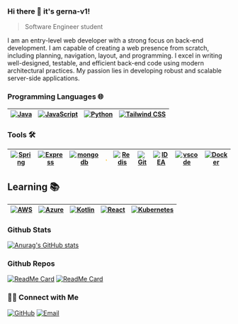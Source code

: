 
### Hi there 👋 it's gerna-v1!

> Software Engineer student

I am an entry-level web developer with a strong focus on back-end development. I am capable of creating a web presence from scratch, including planning, navigation, layout, and programming. I excel in writing well-designed, testable, and efficient back-end code using modern architectural practices. My passion lies in developing robust and scalable server-side applications.

### Programming Languages 🌐

| [<img src="https://cdn.jsdelivr.net/npm/programming-languages-logos/src/java/java.png" alt="Java" width="24">](https://www.java.com/) | [<img src="https://cdn.jsdelivr.net/npm/programming-languages-logos/src/javascript/javascript.png" alt="JavaScript" width="24">](https://www.javascript.com/) | [<img src="https://cdn.jsdelivr.net/npm/programming-languages-logos/src/python/python.png" alt="Python" width="24">](https://www.python.org/) | [<img src="https://cdn.jsdelivr.net/npm/programming-languages-logos/src/cpp/cpp.png" alt="Tailwind CSS" width="24">](https://learncpp.com/) |
|---|---|---|---|

### Tools 🛠️

| [<img src='https://cdn.jsdelivr.net/gh/devicons/devicon@latest/icons/spring/spring-original.svg' alt="Spring" width="24">](https://spring.io/) | [<img src='https://cdn.jsdelivr.net/gh/devicons/devicon@latest/icons/express/express-original.svg' alt="Express" width="24">](https://spring.io/) | [<img src='https://cdn.jsdelivr.net/gh/devicons/devicon@latest/icons/mongodb/mongodb-plain-wordmark.svg' alt="mongodb" width="24">](https://www.mongodb.com/) |  [<img src="https://raw.githubusercontent.com/github/explore/80688e429a7d4ef2fca1e82350fe8e3517d3494d/topics/firebase/firebase.png" alt="firebase" width="24">](https://firebase.google.com/) |  [<img src="https://cdn.jsdelivr.net/gh/devicons/devicon@latest/icons/redis/redis-original.svg" alt="Redis" width="24">](https://redis.io/) | [<img src="https://cdn.jsdelivr.net/gh/devicons/devicon@latest/icons/git/git-original-wordmark.svg" alt="Git" width="24">](https://git-scm.com/) |  [<img src="https://cdn.jsdelivr.net/gh/devicons/devicon@latest/icons/intellij/intellij-original.svg" alt="IDEA" width="24">](https://www.jetbrains.com/idea/) | [<img src="https://cdn.jsdelivr.net/gh/devicons/devicon@latest/icons/vscode/vscode-original.svg" alt="vscode" width="24">](https://code.visualstudio.com/) | [<img src="https://cdn.jsdelivr.net/gh/devicons/devicon@latest/icons/docker/docker-plain-wordmark.svg" alt="Docker" width="24">](https://docker.com/)  
|---|---|---|---|---|---|---|---|---|

## Learning 📚

| [<img src="https://cdn.jsdelivr.net/gh/devicons/devicon@latest/icons/amazonwebservices/amazonwebservices-original-wordmark.svg" alt="AWS" width="24">](https://aws.amazon.com/) | [<img src="https://cdn.jsdelivr.net/gh/devicons/devicon@latest/icons/azure/azure-original.svg" alt="Azure" width="24">](https://azure.microsoft.com/) | [<img src="https://cdn.jsdelivr.net/gh/devicons/devicon@latest/icons/kotlin/kotlin-original.svg" alt="Kotlin" width="24">](https://kotlinlang.org/) | [<img src="https://cdn.jsdelivr.net/gh/devicons/devicon@latest/icons/react/react-original.svg" alt="React" width="24">](https://reactjs.org/) | [<img src="https://cdn.jsdelivr.net/gh/devicons/devicon@latest/icons/kubernetes/kubernetes-original.svg" alt="Kubernetes" width="24">](https://kubernetes.io/) |
|---|---|---|---|---|

### Github Stats

[![Anurag's GitHub stats](https://github-readme-stats.vercel.app/api?username=gerna-v1)](https://github.com/gerna-v1/github-readme-stats)

### Github Repos

[![ReadMe Card](https://github-readme-stats.vercel.app/api/pin/?username=gerna-v1&repo=BankSystem&show_owner=true)](https://github.com/anandmainali/Foods-Ecommerce)
[![ReadMe Card](https://github-readme-stats.vercel.app/api/pin/?username=gerna-v1&repo=Pokedex&show_owner=true)](https://github.com/anandmainali/PackageTemplate)

### 🤝🏻 Connect with Me

[![GitHub](https://img.shields.io/badge/GitHub-%23121011.svg?logo=github&logoColor=white)](https://github.com/gerna-v1)
[![Email](https://img.shields.io/badge/Email-gerandnav05@gmail.com-blue?style=flat&logo=gmail)](mailto:gerandnav05@gmail.com)
